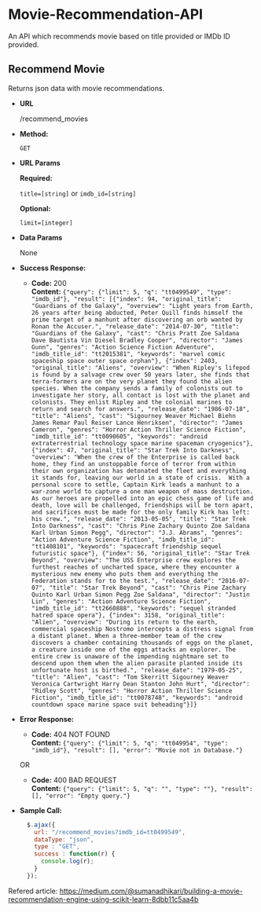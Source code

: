 # Movie-Recommendation-API
An API which recommends movie based on title provided or IMDb ID provided.

**Recommend Movie**
----
  Returns json data with movie recommendations.

* **URL**

  /recommend_movies

* **Method:**

  `GET`
  
*  **URL Params**

   **Required:**
 
   `title=[string]`
        or
   `imdb_id=[string]`

   **Optional:**

   `limit=[integer]`

* **Data Params**

  None

* **Success Response:**

  * **Code:** 200 <br />
    **Content:** `{"query": {"limit": 5, "q": "tt0499549", "type": "imdb_id"}, "result": [{"index": 94, "original_title": "Guardians of the Galaxy", "overview": "Light years from Earth, 26 years after being abducted, Peter Quill finds himself the prime target of a manhunt after discovering an orb wanted by Ronan the Accuser.", "release_date": "2014-07-30", "title": "Guardians of the Galaxy", "cast": "Chris Pratt Zoe Saldana Dave Bautista Vin Diesel Bradley Cooper", "director": "James Gunn", "genres": "Action Science Fiction Adventure", "imdb_title_id": "tt2015381", "keywords": "marvel comic spaceship space outer space orphan"}, {"index": 2403, "original_title": "Aliens", "overview": "When Ripley's lifepod is found by a salvage crew over 50 years later, she finds that terra-formers are on the very planet they found the alien species. When the company sends a family of colonists out to investigate her story, all contact is lost with the planet and colonists. They enlist Ripley and the colonial marines to return and search for answers.", "release_date": "1986-07-18", "title": "Aliens", "cast": "Sigourney Weaver Michael Biehn James Remar Paul Reiser Lance Henriksen", "director": "James Cameron", "genres": "Horror Action Thriller Science Fiction", "imdb_title_id": "tt0090605", "keywords": "android extraterrestrial technology space marine spaceman cryogenics"}, {"index": 47, "original_title": "Star Trek Into Darkness", "overview": "When the crew of the Enterprise is called back home, they find an unstoppable force of terror from within their own organization has detonated the fleet and everything it stands for, leaving our world in a state of crisis.  With a personal score to settle, Captain Kirk leads a manhunt to a war-zone world to capture a one man weapon of mass destruction. As our heroes are propelled into an epic chess game of life and death, love will be challenged, friendships will be torn apart, and sacrifices must be made for the only family Kirk has left: his crew.", "release_date": "2013-05-05", "title": "Star Trek Into Darkness", "cast": "Chris Pine Zachary Quinto Zoe Saldana Karl Urban Simon Pegg", "director": "J.J. Abrams", "genres": "Action Adventure Science Fiction", "imdb_title_id": "tt1408101", "keywords": "spacecraft friendship sequel futuristic space"}, {"index": 56, "original_title": "Star Trek Beyond", "overview": "The USS Enterprise crew explores the furthest reaches of uncharted space, where they encounter a mysterious new enemy who puts them and everything the Federation stands for to the test.", "release_date": "2016-07-07", "title": "Star Trek Beyond", "cast": "Chris Pine Zachary Quinto Karl Urban Simon Pegg Zoe Saldana", "director": "Justin Lin", "genres": "Action Adventure Science Fiction", "imdb_title_id": "tt2660888", "keywords": "sequel stranded hatred space opera"}, {"index": 3158, "original_title": "Alien", "overview": "During its return to the earth, commercial spaceship Nostromo intercepts a distress signal from a distant planet. When a three-member team of the crew discovers a chamber containing thousands of eggs on the planet, a creature inside one of the eggs attacks an explorer. The entire crew is unaware of the impending nightmare set to descend upon them when the alien parasite planted inside its unfortunate host is birthed.", "release_date": "1979-05-25", "title": "Alien", "cast": "Tom Skerritt Sigourney Weaver Veronica Cartwright Harry Dean Stanton John Hurt", "director": "Ridley Scott", "genres": "Horror Action Thriller Science Fiction", "imdb_title_id": "tt0078748", "keywords": "android countdown space marine space suit beheading"}]}`
 
* **Error Response:**

  * **Code:** 404 NOT FOUND <br />
    **Content:** `{"query": {"limit": 5, "q": "tt049954", "type": "imdb_id"}, "result": [], "error": "Movie not in Database."}`

  OR

  * **Code:** 400 BAD REQUEST <br />
    **Content:** `{"query": {"limit": 5, "q": "", "type": ""}, "result": [], "error": "Empty query."}`

* **Sample Call:**

  ```javascript
    $.ajax({
      url: "/recommend_movies?imdb_id=tt0499549",
      dataType: "json",
      type : "GET",
      success : function(r) {
        console.log(r);
      }
    });
  ```

Refered article: https://medium.com/@sumanadhikari/building-a-movie-recommendation-engine-using-scikit-learn-8dbb11c5aa4b
